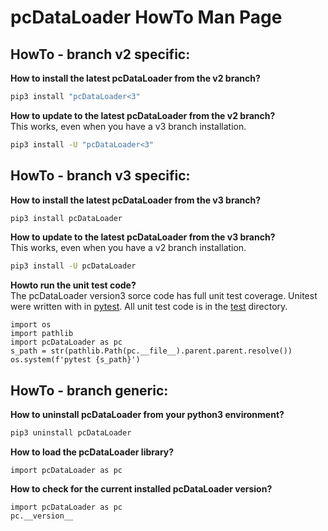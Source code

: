 # pcDataLoader HowTo Man Page


## HowTo - branch v2 specific:

**How to install the latest pcDataLoader from the v2 branch?**
```bash
pip3 install "pcDataLoader<3"
```

**How to update to the latest pcDataLoader from the v2 branch?**\
This works, even when you have a v3 branch installation.
```bash
pip3 install -U "pcDataLoader<3"
```


## HowTo - branch v3 specific:

**How to install the latest pcDataLoader from the v3 branch?**
```bash
pip3 install pcDataLoader
```

**How to update to the latest pcDataLoader from the v3 branch?**\
This works, even when you have a v2 branch installation.
```bash
pip3 install -U pcDataLoader
```

**Howto run the unit test code?**\
The pcDataLoader version3 sorce code has full unit test coverage.
Unitest were written with in [pytest](https://docs.pytest.org/).
All unit test code is in the [test](https://github.com/elmbeech/pcDataLoader/tree/master/test) directory.

```python3
import os
import pathlib
import pcDataLoader as pc
s_path = str(pathlib.Path(pc.__file__).parent.parent.resolve())
os.system(f'pytest {s_path}')
```


## HowTo - branch generic:

**How to uninstall pcDataLoader from your python3 environment?**
```bash
pip3 uninstall pcDataLoader
```

**How to load the pcDataLoader library?**
```python3
import pcDataLoader as pc
```

**How to check for the current installed pcDataLoader version?**
```python3
import pcDataLoader as pc
pc.__version__
```

